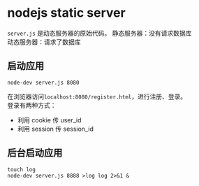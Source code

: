 # nodejs static server
`server.js` 是动态服务器的原始代码。 
静态服务器：没有请求数据库  
动态服务器：请求了数据库

## 启动应用

`node-dev server.js 8080`

在浏览器访问`localhost:8080/register.html`，进行注册、登录。  
登录有两种方式：
- 利用 cookie 传 user_id
- 利用 session 传 session_id

## 后台启动应用

```shell
touch log
node-dev server.js 8888 >log log 2>&1 &
```